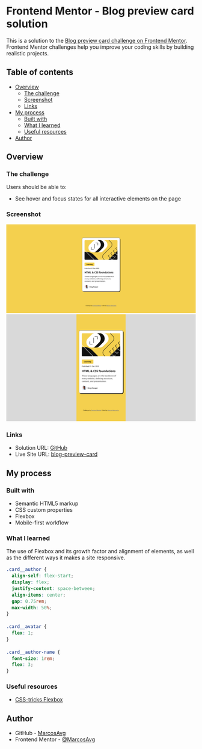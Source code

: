 # Frontend Mentor - Blog preview card solution

This is a solution to the [Blog preview card challenge on Frontend Mentor](https://www.frontendmentor.io/challenges/blog-preview-card-ckPaj01IcS). Frontend Mentor challenges help you improve your coding skills by building realistic projects. 

## Table of contents

- [Overview](#overview)
  - [The challenge](#the-challenge)
  - [Screenshot](#screenshot)
  - [Links](#links)
- [My process](#my-process)
  - [Built with](#built-with)
  - [What I learned](#what-i-learned)
  - [Useful resources](#useful-resources)
- [Author](#author)

## Overview

### The challenge

Users should be able to:

- See hover and focus states for all interactive elements on the page

### Screenshot

![Desktop](screenshots/desktop.png)
![Mobile](screenshots/mobile.png)

### Links

- Solution URL: [GitHub](https://github.com/MarcosAvg/blog-preview-card)
- Live Site URL: [blog-preview-card](https://marcosavg.github.io/blog-preview-card/)

## My process

### Built with

- Semantic HTML5 markup
- CSS custom properties
- Flexbox
- Mobile-first workflow

### What I learned

The use of Flexbox and its growth factor and alignment of elements, as well as the different ways it makes a site responsive.

```css
.card__author {
  align-self: flex-start;
  display: flex;
  justify-content: space-between;
  align-items: center;
  gap: 0.75rem;
  max-width: 50%;
}

.card__avatar {
  flex: 1;
}

.card__author-name {
  font-size: 1rem;
  flex: 3;
}
```

### Useful resources

- [CSS-tricks Flexbox](https://css-tricks.com/snippets/css/a-guide-to-flexbox/)
## Author

- GitHub - [MarcosAvg](https://github.com/MarcosAvg)
- Frontend Mentor - [@MarcosAvg](https://www.frontendmentor.io/profile/MarcosAvg)